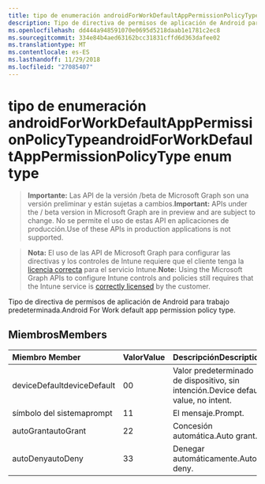 ```yaml
---
title: tipo de enumeración androidForWorkDefaultAppPermissionPolicyType
description: Tipo de directiva de permisos de aplicación de Android para trabajo predeterminada.
ms.openlocfilehash: dd444a948591070e0695d5218daab1e1781c2ec8
ms.sourcegitcommit: 334e84b4aed63162bcc31831cffd6d363dafee02
ms.translationtype: MT
ms.contentlocale: es-ES
ms.lasthandoff: 11/29/2018
ms.locfileid: "27085407"
---
```

# <a name="androidforworkdefaultapppermissionpolicytype-enum-type"></a><span data-ttu-id="c77db-103">tipo de enumeración androidForWorkDefaultAppPermissionPolicyType</span><span class="sxs-lookup"><span data-stu-id="c77db-103">androidForWorkDefaultAppPermissionPolicyType enum type</span></span>

> <span data-ttu-id="c77db-104">**Importante:** Las API de la versión /beta de Microsoft Graph son una versión preliminar y están sujetas a cambios.</span><span class="sxs-lookup"><span data-stu-id="c77db-104">**Important:** APIs under the / beta version in Microsoft Graph are in preview and are subject to change.</span></span> <span data-ttu-id="c77db-105">No se permite el uso de estas API en aplicaciones de producción.</span><span class="sxs-lookup"><span data-stu-id="c77db-105">Use of these APIs in production applications is not supported.</span></span>

> <span data-ttu-id="c77db-106">**Nota:** El uso de las API de Microsoft Graph para configurar las directivas y los controles de Intune requiere que el cliente tenga la [licencia correcta](https://go.microsoft.com/fwlink/?linkid=839381) para el servicio Intune.</span><span class="sxs-lookup"><span data-stu-id="c77db-106">**Note:** Using the Microsoft Graph APIs to configure Intune controls and policies still requires that the Intune service is [correctly licensed](https://go.microsoft.com/fwlink/?linkid=839381) by the customer.</span></span>

<span data-ttu-id="c77db-107">Tipo de directiva de permisos de aplicación de Android para trabajo predeterminada.</span><span class="sxs-lookup"><span data-stu-id="c77db-107">Android For Work default app permission policy type.</span></span>
## <a name="members"></a><span data-ttu-id="c77db-108">Miembros</span><span class="sxs-lookup"><span data-stu-id="c77db-108">Members</span></span>
|<span data-ttu-id="c77db-109">Miembro	</span><span class="sxs-lookup"><span data-stu-id="c77db-109">Member</span></span>|<span data-ttu-id="c77db-110">Valor</span><span class="sxs-lookup"><span data-stu-id="c77db-110">Value</span></span>|<span data-ttu-id="c77db-111">Descripción</span><span class="sxs-lookup"><span data-stu-id="c77db-111">Description</span></span>|
|:---|:---|:---|
|<span data-ttu-id="c77db-112">deviceDefault</span><span class="sxs-lookup"><span data-stu-id="c77db-112">deviceDefault</span></span>|<span data-ttu-id="c77db-113">0</span><span class="sxs-lookup"><span data-stu-id="c77db-113">0</span></span>|<span data-ttu-id="c77db-114">Valor predeterminado de dispositivo, sin intención.</span><span class="sxs-lookup"><span data-stu-id="c77db-114">Device default value, no intent.</span></span>|
|<span data-ttu-id="c77db-115">símbolo del sistema</span><span class="sxs-lookup"><span data-stu-id="c77db-115">prompt</span></span>|<span data-ttu-id="c77db-116">1</span><span class="sxs-lookup"><span data-stu-id="c77db-116">1</span></span>|<span data-ttu-id="c77db-117">El mensaje.</span><span class="sxs-lookup"><span data-stu-id="c77db-117">Prompt.</span></span>|
|<span data-ttu-id="c77db-118">autoGrant</span><span class="sxs-lookup"><span data-stu-id="c77db-118">autoGrant</span></span>|<span data-ttu-id="c77db-119">2</span><span class="sxs-lookup"><span data-stu-id="c77db-119">2</span></span>|<span data-ttu-id="c77db-120">Concesión automática.</span><span class="sxs-lookup"><span data-stu-id="c77db-120">Auto grant.</span></span>|
|<span data-ttu-id="c77db-121">autoDeny</span><span class="sxs-lookup"><span data-stu-id="c77db-121">autoDeny</span></span>|<span data-ttu-id="c77db-122">3</span><span class="sxs-lookup"><span data-stu-id="c77db-122">3</span></span>|<span data-ttu-id="c77db-123">Denegar automáticamente.</span><span class="sxs-lookup"><span data-stu-id="c77db-123">Auto deny.</span></span>|





